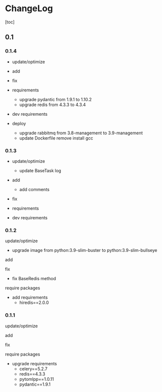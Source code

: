 # ChangeLog

[toc]

## 0.1

### 0.1.4

- update/optimize

- add

- fix

- requirements
  - upgrade pydantic from 1.9.1 to 1.10.2
  - upgrade redis from 4.3.3 to 4.3.4

- dev requirements

- deploy
  - upgrade rabbitmq from 3.8-management to 3.9-management
  - update Dockerfile remove install gcc

### 0.1.3

- update/optimize
  - update BaseTask log

- add
  - add comments

- fix

- requirements

- dev requirements

### 0.1.2

update/optimize

- upgrade image from python:3.9-slim-buster to python:3.9-slim-bullseye

add

fix

- fix BaseRedis method

require packages

- add requirements
  - hiredis==2.0.0

### 0.1.1

update/optimize

add

fix

require packages

- upgrade requirements
  - celery==5.2.7
  - redis==4.3.3
  - pytomlpp==1.0.11
  - pydantic==1.9.1
